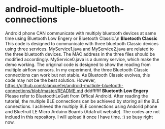 android-multiple-bluetooth-connections
======================================
Android phone CAN communicate with multiply bluetooth devices at same time using Bluetooth Low Engery or Bluetooth Classic.\n
**Bluetooth Classic**
This code is designed to communicate with three bluetooth Classic devices using three services. MyService1.java and MyService2.java are related to the three bluetooth devices. The MAC address in the three files should be modified accordingly. MyService0.java is a dummy service, which make the demo working. The origrinal code is designed to show the reading from multiple airflow sensors. In my experiment, the three Bluetooth Classic connections can work but not stable. As Bluetooth Classic evolves, this code may not be the best solution. However,  https://github.com/alanxuefei/android-multiple-bluetooth-connections/blob/master/README.md
dddffffff
**Bluetooth Low Engery** 
Please refer to BluetoothLeGatt from Offical Android. After reading the tutorial, the multiple BLE connections can be achieved by storing all the BLE connections. 
I achieved the multiply BLE connections using Andorid phone and Bluefruit LE Micro Arduino Boards (Adafruit website). The codes are not inclued in this repository. I will upload it once I have time. :) so busy right now.
